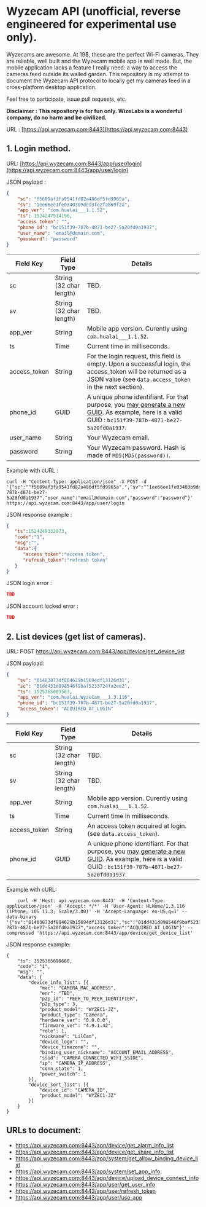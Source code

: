 # Wyzecam API (unofficial, reverse engineered for experimental use only).

Wyzecams are awesome. At 19$, these are the perfect Wi-Fi cameras. They are reliable, well built and the Wyzecam mobile app is well made. But, the mobile application lacks a feature I really need: a way to access the cameras feed outside its walled garden. This repository is my attempt to document the Wyzecam API protocol to locally get my cameras feed in a cross-platform desktop application.

Feel free to participate, issue pull requests, etc.

**Disclaimer : This repository is for fun only. WizeLabs is a wonderful company, do no harm and be civilized.**

URL : [https://api.wyzecam.com:8443](https://api.wyzecam.com:8443)

## 1. Login method.

URL: [https://api.wyzecam.com:8443/app/user/login](https://api.wyzecam.com:8443/app/user/login)

JSON payload : 

```json
{
    "sc": "f5609af3fa9541fd82a486df5fd9965a",
    "sv": "1ee66ee1fe03403b9ded3fe2fa869f2a",
    "app_ver": "com.hualai___1.1.52",
    "ts": 1524247514196,
    "access_token": "",
    "phone_id": "bc151f39-787b-4871-be27-5a20fd0a1937",
    "user_name": "email@domain.com",
    "password": "password"
}
```

Field Key  | Field Type | Details
------------- | ------------- | -------------
sc  | String (32 char length) | TBD.
sv  | String (32 char length) | TBD.
app_ver | String | Mobile app version. Curently using ```com.hualai___1.1.52```.
ts | Time | Current time in milliseconds.
access_token | String | For the login request, this field is empty. Upon a successful login, the access_token will be returned as a JSON value (see ```data.access_token``` in the next section).
phone_id | GUID | A unique phone identifiant. For that purpose, you [may generate a new GUID](https://www.guidgenerator.com/). As example, here is a valid GUID : ```bc151f39-787b-4871-be27-5a20fd0a1937```.
user_name | String | Your Wyzecam email.
password | String | Your Wyzecam password. Hash is made of ```MD5(MD5(password))```.


Example with cURL :

```curl
curl -H "Content-Type: application/json" -X POST -d '{"sc":""f5609af3fa9541fd82a486df5fd9965a",","sv":""1ee66ee1fe03403b9ded3fe2fa869f2a",","app_ver":"com.hualai___1.1.52","ts":1524248711789,"access_token":"","phone_id":"bc151f39-787b-4871-be27-5a20fd0a1937","user_name":"email@domain.com","password":"password"}' https://api.wyzecam.com:8443/app/user/login
```

JSON response example :


```json
{
   "ts":1524249332073,
   "code":"1",
   "msg":"",
   "data":{
      "access_token":"access token",
      "refresh_token":"refresh token"
   }
}

```

JSON login error :


```json
TBD

```

JSON account locked error :

```json
TBD

```

## 2. List devices (get list of cameras).

URL: POST https://api.wyzecam.com:8443/app/device/get_device_list

JSON payload:
```json
{
	"sv": "01463873df804629b15694df13126d31",
	"sc": "01dd431d098546f9baf5233724fa2ee2",
	"ts": 1525365683583,
	"app_ver": "com.hualai.WyzeCam___1.3.116",
	"phone_id": "bc151f39-787b-4871-be27-5a20fd0a1937",
	"access_token": "ACQUIRED_AT_LOGIN"
}
```


Field Key  | Field Type | Details
------------- | ------------- | -------------
sc  | String (32 char length) | TBD.
sv  | String (32 char length) | TBD.
app_ver | String | Mobile app version. Curently using ```com.hualai___1.1.52```.
ts | Time | Current time in milliseconds.
access_token | String | An access token acquired at login. (see ```data.access_token```).
phone_id | GUID | A unique phone identifiant. For that purpose, you [may generate a new GUID](https://www.guidgenerator.com/). As example, here is a valid GUID : ```bc151f39-787b-4871-be27-5a20fd0a1937```.

Example with cURL:
```
    curl -H 'Host: api.wyzecam.com:8443' -H 'Content-Type: application/json' -H 'Accept: */*' -H 'User-Agent: HLHome/1.3.116 (iPhone; iOS 11.3; Scale/3.00)' -H 'Accept-Language: en-US;q=1' --data-binary '{"sv":"01463873df804629b15694df13126d31","sc":"01dd431d098546f9baf5233724fa2ee2","ts":1525365683583,"app_ver":"com.hualai.WyzeCam___1.1.52","phone_id":"bc151f39-787b-4871-be27-5a20fd0a1937","access_token":"ACQUIRED_AT_LOGIN"}' --compressed 'https://api.wyzecam.com:8443/app/device/get_device_list'
```

JSON response example:
```
{
	"ts": 1525365690660,
	"code": "1",
	"msg": "",
	"data": {
		"device_info_list": [{
			"mac": "CAMERA_MAC_ADDRESS",
			"enr": "TBD",
			"p2p_id": "PEER_TO_PEER_IDENTIFIER",
			"p2p_type": 3,
			"product_model": "WYZEC1-JZ",
			"product_type": "Camera",
			"hardware_ver": "0.0.0.0",
			"firmware_ver": "4.9.1.42",
			"role": 1,
			"nickname": "LilCam",
			"device_logo": "",
			"device_timezone": "",
			"binding_user_nickname": "ACCOUNT_EMAIL_ADDRESS",
			"ssid": "CAMERA_CONNECTED_WIFI_SSIDE",
			"ip": "CAMERA_IP_ADDRESS",
			"conn_state": 1,
			"power_switch": 1
		}],
		"device_sort_list": [{
			"device_id": "CAMERA_ID",
			"product_model": "WYZEC1-JZ"
		}]
	}
}
```

## URLs to document:

* https://api.wyzecam.com:8443/app/device/get_alarm_info_list
* https://api.wyzecam.com:8443/app/device/get_share_info_list
* https://api.wyzecam.com:8443/app/system/get_allow_binding_device_list
* https://api.wyzecam.com:8443/app/system/set_app_info
* https://api.wyzecam.com:8443/app/device/upload_device_connect_info
* https://api.wyzecam.com:8443/app/user/get_user_info
* https://api.wyzecam.com:8443/app/user/refresh_token
* https://api.wyzecam.com:8443/app/user/use_app
